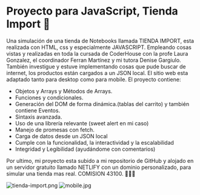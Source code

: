 # Proyecto para JavaScript, Tienda Import 👋

Una simulación de una tienda de Notebooks llamada TIENDA IMPORT, esta realizada con HTML, css y especialmente JAVASCRIPT. Empleando cosas vistas y realizadas en toda la cursada de CoderHouse con la profe Laura Gonzalez, el coordinador Ferran Martínez y mi tutora Denise Gargiulo. También investigue y estuve implementando cosas que pude buscar de internet, los productos están cargados a un JSON local. El sitio web  esta adaptado tanto para desktop como para mobile.
El proyecto contiene:
* Objetos y Arrays y Métodos de Arrays.
* Funciones y condicionales.
* Generación del DOM de forma dinámica.(tablas del carrito) y también contiene Eventos.
* Sintaxis avanzada.
* Uso de una librería relevante (sweet alert en mi caso)
* Manejo de promesas con fetch.
* Carga de datos desde un JSON local
* Cumple con la funcionalidad, la interactividad y la escalabilidad 
* Integridad y Legibilidad (ayudándome con comentarios) 

Por ultimo, mi proyecto esta subido a mi repositorio de GitHub y alojado en un servidor gratuito llamado NETLIFY con un dominio personalizado, para simular una tienda mas real. 
COMISION 43100. 🏪👩‍💻

![tienda-import.png](https://i.postimg.cc/Wzp3Yd66/tienda-import.png)
![mobile.jpg](https://i.postimg.cc/sDXPvxdh/mobile.jpg)